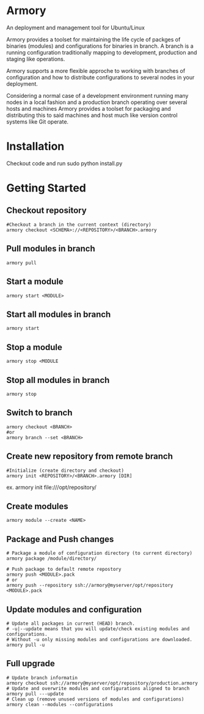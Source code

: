 # Armory
An deployment and management tool for Ubuntu/Linux

Armory provides a toolset for maintaining the life cycle of packges of binaries (modules) and configurations for binaries in branch. A branch is a running configuration traditionally mapping to development, production and staging like operations.

Armory supports a more flexible approche to working with branches of configuration and how to distribute configurations to several nodes in your deployment.

Considering a normal case of a development environment running many nodes in a local fashion and a production branch operating over several hosts and machines Armory provides a toolset for packaging and distributing this to said machines and
host much like version control systems like Git operate.

# Installation
Checkout code and run sudo python install.py

# Getting Started

## Checkout repository

    #Checkout a branch in the current context (directory)
    armory checkout <SCHEMA>://<REPOSITORY>/<BRANCH>.armory

## Pull modules in branch

    armory pull
    
## Start a module

    armory start <MODULE>
    
## Start all modules in branch

    armory start
    
## Stop a module
    
    armory stop <MODULE

## Stop all modules in branch

    armory stop
    
## Switch to branch

    armory checkout <BRANCH>
    #or
    armory branch --set <BRANCH> 

## Create new repository from remote branch

    #Initialize (create directory and checkout)
    armory init <REPOSITORY>/<BRANCH>.armory [DIR]

ex. armory init file:///opt/repository/

## Create modules
 
    armory module --create <NAME>

## Package and Push changes
    
    # Package a module of configuration directory (to current directory)
    armory package /module/directory/
    
    # Push package to default remote repostory
    armory push <MODULE>.pack
    # or
    armory push --repository ssh://armory@myserver/opt/repository <MODULE>.pack

## Update modules and configuration

    # Update all packages in current (HEAD) branch.
    # -u|--update means that you will update/check existing modules and configurations.
    # Without -u only missing modules and configurations are downloaded.
    armory pull -u
    
## Full upgrade
    # Update branch informatin
    armory checkout ssh://armory@myserver/opt/repository/production.armory
    # Update and overwrite modules and configurations aligned to branch
    armory pull ---update
    # Clean up (remove unused versions of modules and configurations)
    armory clean --modules --configurations
